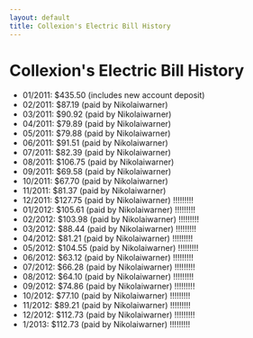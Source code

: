 ```yaml
---
layout: default
title: Collexion's Electric Bill History
---
```


<div id="page">

# Collexion's Electric Bill History

- 01/2011: $435.50 (includes new account deposit)
- 02/2011: $87.19 (paid by Nikolaiwarner)
- 03/2011: $90.92 (paid by Nikolaiwarner)
- 04/2011: $79.89 (paid by Nikolaiwarner)
- 05/2011: $79.88 (paid by Nikolaiwarner)
- 06/2011: $91.51 (paid by Nikolaiwarner)
- 07/2011: $82.39 (paid by Nikolaiwarner)
- 08/2011: $106.75 (paid by Nikolaiwarner)
- 09/2011: $69.58 (paid by Nikolaiwarner)
- 10/2011: $67.70 (paid by Nikolaiwarner)
- 11/2011: $81.37 (paid by Nikolaiwarner)
- 12/2011: $127.75 (paid by Nikolaiwarner) !!!!!!!!!
- 01/2012: $105.61 (paid by Nikolaiwarner) !!!!!!!!!
- 02/2012: $103.98 (paid by Nikolaiwarner) !!!!!!!!!
- 03/2012: $88.44 (paid by Nikolaiwarner) !!!!!!!!!
- 04/2012: $81.21 (paid by Nikolaiwarner) !!!!!!!!!
- 05/2012: $104.55 (paid by Nikolaiwarner) !!!!!!!!!
- 06/2012: $63.12 (paid by Nikolaiwarner) !!!!!!!!!
- 07/2012: $66.28 (paid by Nikolaiwarner) !!!!!!!!!
- 08/2012: $64.10 (paid by Nikolaiwarner) !!!!!!!!!
- 09/2012: $74.86 (paid by Nikolaiwarner) !!!!!!!!!
- 10/2012: $77.10 (paid by Nikolaiwarner) !!!!!!!!!
- 11/2012: $89.21 (paid by Nikolaiwarner) !!!!!!!!!
- 12/2012: $112.73 (paid by Nikolaiwarner) !!!!!!!!!
- 1/2013: $112.73 (paid by Nikolaiwarner) !!!!!!!!!

</div>

